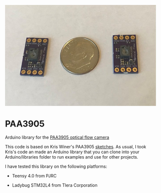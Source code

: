 <a href="https://www.tindie.com/products/onehorse/paa3905-optical-flow-camera/">
<img src="media/paa3905.jpg" width=500></a>

# PAA3905
Arduino library for the
[PAA3905 optical flow camera](https://www.tindie.com/products/onehorse/paa3905-optical-flow-camera/)

This code is based on Kris Winer's PAA3905 [sketches](https://github.com/kriswiner/PAA3905).  As usual, I took
Kris's code an made an Arduino library that you can clone into your Arduino/libraries folder to
run examples and use for other projects.

I have tested this library on the following platforms:

* Teensy 4.0 from PJRC

* Ladybug STM32L4 from Tlera Corporation
